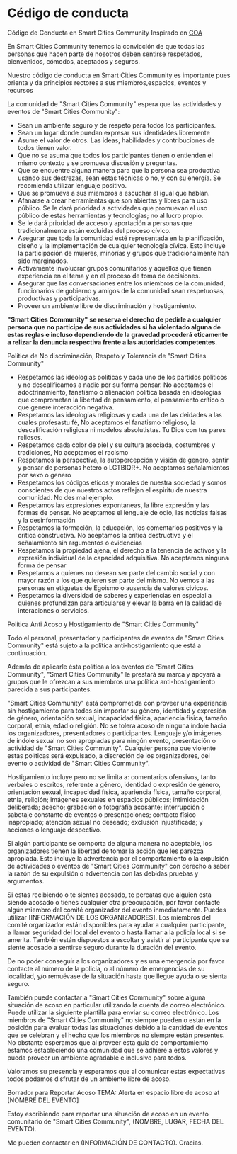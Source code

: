 # Cédigo de conducta
Código de Conducta en Smart Cities Community
Inspirado en [COA](https://github.com/codeforamerica/codeofconduct/blob/master/code-of-conduct-es.md)

En Smart Cities Community tenemos la convicción de que todas las personas que hacen parte de nosotros deben sentirse respetados, bienvenidos, cómodos, aceptados y seguros.

Nuestro código de conducta en Smart Cities Community es importante pues orienta y da principios rectores a sus miembros,espacios, eventos y recursos

La comunidad de "Smart Cities Community" espera que las actividades y eventos de "Smart Cities Community":

- Sean un ambiente seguro y de respeto para todos los participantes.
- Sean un lugar donde puedan expresar sus identidades libremente
- Asume el valor de otros. Las ideas, habilidades y contribuciones de todos tienen valor.
- Que no se asuma que todos los participantes tienen o entienden el mismo contexto y se promueva discusión y preguntas.
- Que se encuentre alguna manera para que la persona sea productiva usando sus destrezas, sean estas técnicas o no, y con su energía. Se recomienda utilizar lenguaje positivo.
- Que se promueva a sus miembros a escuchar al igual que hablan.
- Afanarse a crear herramientas que son abiertas y libres para uso público. Se le dará prioridad a actividades que promuevan el uso público de estas herramientas y tecnologías; no al lucro propio.
- Se le dará prioridad de acceso y aportación a personas que tradicionalmente están excluidas del proceso cívico.
- Asegurar que toda la comunidad esté representada en la planificación, diseño y la implementación de cualquier tecnología cívica. Esto incluye la participación de mujeres, minorías y grupos que tradicionalmente han sido marginados.
- Activamente involucrar grupos comunitarios y aquellos que tienen experiencia en el tema y en el proceso de toma de decisiones.
- Asegurar que las conversaciones entre los miembros de la comunidad, funcionarios de gobierno y amigos de la comunidad sean respetuosas, productivas y participativas.
- Proveer un ambiente libre de discriminación y hostigamiento.


**"Smart Cities Community" se reserva el derecho de pedirle a cualquier persona que no participe de sus actividades si ha violentado alguna de estas reglas e incluso dependiendo de la gravedad procederá eticamente a relizar la denuncia respectiva frente a las autoridades competentes.**

Política de No discriminación, Respeto y Tolerancia de "Smart Cities Community"

- Respetamos las ideologias politicas y cada uno de los partidos politicos y no descalificamos a nadie por su forma pensar. No aceptamos el adoctrinamiento, fanatismo o alienación politica basada en  ideologias que comprometan la libertad de pensamiento, el pensamiento crítico o que genere interacción negativa.
- Respetamos las ideologias religiosas y cada una de las deidades a las cuales profesastu fé, No aceptamos el fanatismo religioso, la descalificación religiosa ni modelos absolutistas. Tu Dios con tus pares reliosos.
- Respetamos cada color de piel y su cultura asociada, costumbres y tradiciones, No aceptamos el racismo
- Respetamos la perspectiva, la autopercepción y visión de genero, sentir y pensar de personas hetero o LGTBIQR+. No aceptamos señalamientos por sexo o genero
- Respetamos los códigos eticos y morales de nuestra sociedad y somos conscientes de que nuestros actos reflejan el espiritu de nuestra comunidad. No des mal ejemplo.
- Respetamos las expresiones expontaneas, la libre expresión y las formas de pensar. No aceptamos el lenguaje de odio, las noticias falsas y la desinformación
- Respetamos la formación, la educación, los comentarios positivos y la critica constructiva. No  aceptamos la crítica destructiva y el señalamiento sin argumentos o evidencias
- Respetamos la propiedad ajena, el derecho a la tenencia de activos y la expresión individual de la capacidad adquisitiva. No aceptamos ninguna forma de pensar
- Respetamos a quienes no desean ser parte del cambio social y con mayor razón a los que quieren ser parte del mismo. No vemos a las personas en etiquetas de Egoismo o ausencia de valores civicos.
- Respetamos la diversidad de saberes y experiencias en especial a quienes profundizan para articularse y elevar la barra en la calidad de interaciones o servicios.  


Política Anti Acoso y Hostigamiento de "Smart Cities Community"

Todo el personal, presentador y participantes de eventos de "Smart Cities Community" está sujeto a la política anti-hostigamiento que está a continuación.

Además de aplicarle ésta política a los eventos de "Smart Cities Community", "Smart Cities Community" le prestará su marca y apoyará a grupos que le ofrezcan a sus miembros una política anti-hostigamiento parecida a sus participantes. 

"Smart Cities Community" está comprometida con proveer una experiencia sin hostigamiento para todos sin importar su género, identidad y expresión de género, orientación sexual, incapacidad física, apariencia física, tamaño corporal, etnia, edad o religión. No se tolera acoso de ninguna índole hacia los organizadores, presentadores o participantes. Lenguaje y/o imágenes de índole sexual no son apropiadas para ningún evento, presentación o actividad de "Smart Cities Community". Cualquier persona que violente estas políticas será expulsado, a discreción de los organizadores, del evento o actividad de "Smart Cities Community".

Hostigamiento incluye pero no se limita a: comentarios ofensivos, tanto verbales o escritos, referente a género, identidad o expresión de género, orientación sexual, incapacidad física, apariencia física, tamaño corporal, etnia, religión; imágenes sexuales en espacios públicos; intimidación deliberada; acecho; grabación o fotografía acosante; interrupción o sabotaje constante de eventos o presentaciones; contacto físico inapropiado; atención sexual no deseado; exclusión injustificada; y acciones o lenguaje despectivo.

Si algún participante se comporta de alguna manera no aceptable, los organizadores tienen la libertad de tomar la acción que les parezca apropiada. Esto incluye la advertencia por el comportamiento o la expulsión de actividades o eventos de "Smart Cities Community" con derecho a saber la razón de su expulsión o advertencia con las debidas pruebas y argumentos.

Si estas recibiendo o te sientes acosado, te percatas que alguien esta siendo acosado o tienes cualquier otra preocupación, por favor contacte algún miembro del comité organizador del evento inmediatamente. Puedes utilizar [INFORMACIÓN DE LOS ORGANIZADORES]. Los miembros del comité organizador están disponibles para ayudar a cualquier participante, a llamar seguridad del local del evento o hasta llamar a la policía local si se amerita. También están dispuestos a escoltar y asistir al participante que se siente acosado a sentirse seguro durante la duración del evento.

De no poder conseguir a los organizadores y es una emergencia por favor contacte al número de la policia, o al número de emergencias de su localidad, y/o remuévase de la situación hasta que llegue ayuda o se sienta seguro.

También puede contactar a "Smart Cities Community" sobre alguna situación de acoso en particular utilizando la cuenta de correo electrónico. Puede utilizar la siguiente plantilla para enviar su correo electrónico. Los miembros de "Smart Cities Community" no siempre pueden o están en la posición para evaluar todas las situaciones debido a la cantidad de eventos que se celebran y el hecho que los miembros no siempre están presentes. No obstante esperamos que al proveer esta guía de comportamiento estamos estableciendo una comunidad que se adhiere a estos valores y pueda proveer un ambiente agradable e inclusivo para todos.

Valoramos su presencia y esperamos que al comunicar estas expectativas todos podamos disfrutar de un ambiente libre de acoso.

Borrador para Reportar Acoso
TEMA: Alerta en espacio libre de acoso at [NOMBRE DEL EVENTO]

Estoy escribiendo para reportar una situación de acoso en un evento comunitario de "Smart Cities Community", (NOMBRE, LUGAR, FECHA DEL EVENTO).

Me pueden contactar en (INFORMACIÓN DE CONTACTO). Gracias.
